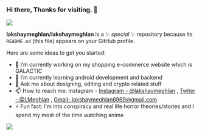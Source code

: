 ### Hi there, Thanks for visiting. 👋

![](https://komarev.com/ghpvc/?username=lakshaymeghlan)


**lakshaymeghlan/lakshaymeghlan** is a ✨ _special_ ✨ repository because its `README.md` (this file) appears on your GitHub profile.

Here are some ideas to get you started:

- 🔭 I’m currently working on my shopping e-commerce website which is GALACTIC
- 🌱 I’m currently learning android development and backend
- 💬 Ask me about designing, editing and crypto related stuff
- 📫 How to reach me: instagram - [Instagram - @lakshaymeghlan](https://www.instagram.com/lakshaymeghlan/) , [Twiter - @LMeghlan](https://twitter.com/LMeghlan) , [Gmail- lakshaymeghlan6969@gmail.com](https://mail.google.com/mail/u/0/#inbox)
- ⚡ Fun fact: I'm into conspiracy and real life horror theories/stories and I spend my most of the time watching anime

<img src="https://github-readme-stats.vercel.app/api?username=lakshaymeghlan&&show_icons=true&title_color=ffffff&icon_color=bb2acf&text_color=daf7dc&bg_color=191919">

